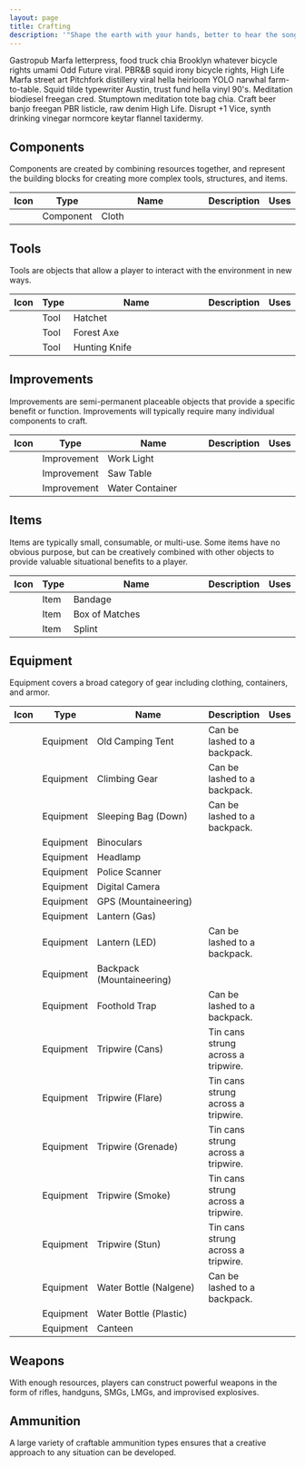```yaml
---
layout: page
title: Crafting
description: '"Shape the earth with your hands, better to hear the song of creation."'
---
```

Gastropub Marfa letterpress, food truck chia Brooklyn whatever bicycle rights umami Odd Future viral.  PBR&amp;B squid irony bicycle rights, High Life Marfa street art Pitchfork distillery viral hella heirloom YOLO narwhal farm-to-table.  Squid tilde typewriter Austin, trust fund hella vinyl 90's.  Meditation biodiesel freegan cred.  Stumptown meditation tote bag chia.  Craft beer banjo freegan PBR listicle, raw denim High Life.  Disrupt +1 Vice, synth drinking vinegar normcore keytar flannel taxidermy.

## Components
Components are created by combining resources together, and represent the building blocks for creating more complex tools, structures, and items.

<table class="table-light">
<thead>
<tr>
<th class="name header">Icon</th>
<th class="name header">Type</th>
<th width="250" class="name header">Name</th>
<th class="name header">Description</th>
<th class="name header">Uses</th>
</tr>
</thead>

<tbody>

  <tr>
  <td></td>
  <td class="name">Component</td>
  <td class="name">Cloth</td>
  <td></td>
  <td></td>
  </tr>

</tbody>
</table>

## Tools
Tools are objects that allow a player to interact with the environment in new ways.

<table class="table-light">
<thead>
<tr>
<th class="name header">Icon</th>
<th class="name header">Type</th>
<th width="250" class="name header">Name</th>
<th class="name header">Description</th>
<th class="name header">Uses</th>
</tr>
</thead>

<tbody>

<tr>
<td></td>
<td class="name">Tool</td>
<td class="name">Hatchet</td>
<td></td>
<td></td>
</tr>

<tr>
<td></td>
<td class="name">Tool</td>
<td class="name">Forest Axe</td>
<td></td>
<td></td>
</tr>

<tr>
<td></td>
<td class="name">Tool</td>
<td class="name">Hunting Knife</td>
<td></td>
<td></td>
</tr>

</tbody>
</table>

## Improvements
Improvements are semi-permanent placeable objects that provide a specific benefit or function. Improvements will typically require many individual components to craft.

<table class="table-light">
<thead>
<tr>
<th class="name header">Icon</th>
<th class="name header">Type</th>
<th width="250" class="name header">Name</th>
<th class="name header">Description</th>
<th class="name header">Uses</th>
</tr>
</thead>

<tbody>

<tr>
<td></td>
<td class="name">Improvement</td>
<td class="name">Work Light</td>
<td></td>
<td></td>
</tr>

<tr>
<td></td>
<td class="name">Improvement</td>
<td class="name">Saw Table</td>
<td></td>
<td></td>
</tr>

<tr>
<td></td>
<td class="name">Improvement</td>
<td class="name">Water Container</td>
<td></td>
<td></td>
</tr>

</tbody>
</table>

## Items
Items are typically small, consumable, or multi-use. Some items have no obvious purpose, but can be creatively combined with other objects to provide valuable situational benefits to a player.

<table class="table-light">
<thead>
<tr>
<th class="name header">Icon</th>
<th class="name header">Type</th>
<th width="250" class="name header">Name</th>
<th class="name header">Description</th>
<th class="name header">Uses</th>
</tr>
</thead>

<tbody>

<tr>
<td></td>
<td class="name">Item</td>
<td class="name">Bandage</td>
<td></td>
<td></td>
</tr>

<tr>
<td></td>
<td class="name">Item</td>
<td class="name">Box of Matches</td>
<td></td>
<td></td>
</tr>

<tr>
<td></td>
<td class="name">Item</td>
<td class="name">Splint</td>
<td></td>
<td></td>
</tr>

</tbody>
</table>

## Equipment
Equipment covers a broad category of gear including clothing, containers, and armor.

<table class="table-light">
<thead>
<tr>
<th class="name header">Icon</th>
<th class="name header">Type</th>
<th width="250" class="name header">Name</th>
<th class="name header">Description</th>
<th class="name header">Uses</th>
</tr>
</thead>

<tbody>

<tr>
<td></td>
<td class="name">Equipment</td>
<td class="name">Old Camping Tent</td>
<td>Can be lashed to a backpack.</td>
<td></td>
</tr>

<tr>
<td></td>
<td class="name">Equipment</td>
<td class="name">Climbing Gear</td>
<td>Can be lashed to a backpack.</td>
<td></td>
</tr>

<tr>
<td></td>
<td class="name">Equipment</td>
<td class="name">Sleeping Bag (Down)</td>
<td>Can be lashed to a backpack.</td>
<td></td>
</tr>

<tr>
<td></td>
<td class="name">Equipment</td>
<td class="name">Binoculars</td>
<td></td>
<td></td>
</tr>

<tr>
<td></td>
<td class="name">Equipment</td>
<td class="name">Headlamp</td>
<td></td>
<td></td>
</tr>

<tr>
<td></td>
<td class="name">Equipment</td>
<td class="name">Police Scanner</td>
<td></td>
<td></td>
</tr>

<tr>
<td></td>
<td class="name">Equipment</td>
<td class="name">Digital Camera</td>
<td></td>
<td></td>
</tr>

<tr>
<td></td>
<td class="name">Equipment</td>
<td class="name">GPS (Mountaineering)</td>
<td></td>
<td></td>
</tr>

<tr>
<td></td>
<td class="name">Equipment</td>
<td class="name">Lantern (Gas)</td>
<td></td>
<td></td>
</tr>

<tr>
<td></td>
<td class="name">Equipment</td>
<td class="name">Lantern (LED)</td>
<td>Can be lashed to a backpack.</td>
<td></td>
</tr>

<tr>
<td></td>
<td class="name">Equipment</td>
<td class="name">Backpack (Mountaineering)</td>
<td></td>
<td></td>
</tr>

<tr>
<td></td>
<td class="name">Equipment</td>
<td class="name">Foothold Trap</td>
<td>Can be lashed to a backpack.</td>
<td></td>
</tr>

<tr>
<td></td>
<td class="name">Equipment</td>
<td class="name">Tripwire (Cans)</td>
<td>Tin cans strung across a tripwire.</td>
<td></td>
</tr>

<tr>
<td></td>
<td class="name">Equipment</td>
<td class="name">Tripwire (Flare)</td>
<td>Tin cans strung across a tripwire.</td>
<td></td>
</tr>

<tr>
<td></td>
<td class="name">Equipment</td>
<td class="name">Tripwire (Grenade)</td>
<td>Tin cans strung across a tripwire.</td>
<td></td>
</tr>

<tr>
<td></td>
<td class="name">Equipment</td>
<td class="name">Tripwire (Smoke)</td>
<td>Tin cans strung across a tripwire.</td>
<td></td>
</tr>

<tr>
<td></td>
<td class="name">Equipment</td>
<td class="name">Tripwire (Stun)</td>
<td>Tin cans strung across a tripwire.</td>
<td></td>
</tr>

<tr>
<td></td>
<td class="name">Equipment</td>
<td class="name">Water Bottle (Nalgene)</td>
<td>Can be lashed to a backpack.</td>
<td></td>
</tr>

<tr>
<td></td>
<td class="name">Equipment</td>
<td class="name">Water Bottle (Plastic)</td>
<td></td>
<td></td>
</tr>

<tr>
<td></td>
<td class="name">Equipment</td>
<td class="name">Canteen</td>
<td></td>
<td></td>
</tr>

</tbody>
</table>

## Weapons
With enough resources, players can construct powerful weapons in the form of rifles, handguns, SMGs, LMGs, and improvised explosives.

## Ammunition
A large variety of craftable ammunition types ensures that a creative approach to any situation can be developed.
